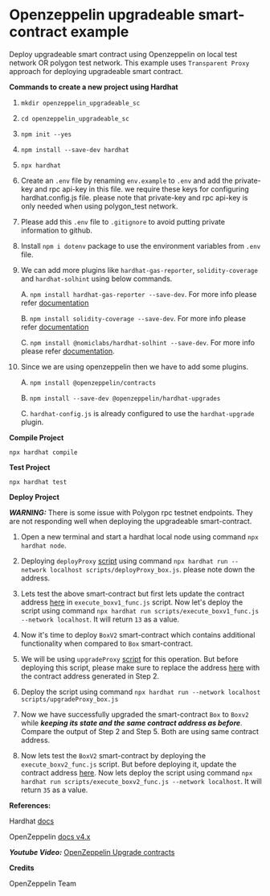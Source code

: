 # Openzeppelin upgradeable smart-contract example

Deploy upgradeable smart contract using Openzeppelin on local test network OR polygon test network. This example uses `Transparent Proxy` approach for deploying upgradeable smart contract.

**Commands to create a new project using Hardhat**

1. `mkdir openzeppelin_upgradeable_sc`

2. `cd openzeppelin_upgradeable_sc`

3. `npm init --yes`

4. `npm install --save-dev hardhat`

5. `npx hardhat`

6. Create an `.env` file by renaming `env.example` to `.env` and add the private-key and rpc api-key in this file. we require these keys for configuring hardhat.config.js file. please note that private-key and rpc api-key is only needed when using polygon_test network.

7. Please add this `.env` file to `.gitignore` to avoid putting private information to github.

8. Install `npm i dotenv` package to use the environment variables from `.env` file.

9. We can add more plugins like `hardhat-gas-reporter`, `solidity-coverage` and `hardhat-solhint` using below commands.

    A. `npm install hardhat-gas-reporter --save-dev`. For more info please refer [documentation](https://hardhat.org/plugins/hardhat-gas-reporter.html)

    B. `npm install solidity-coverage --save-dev`. For more info please refer [documentation](https://hardhat.org/plugins/solidity-coverage.html)

    C. `npm install @nomiclabs/hardhat-solhint --save-dev`. For more info please refer [documentation](https://hardhat.org/plugins/nomiclabs-hardhat-solhint.html).

10. Since we are using openzeppelin then we have to add some plugins.

    A. `npm install @openzeppelin/contracts`
    
    B. `npm install --save-dev @openzeppelin/hardhat-upgrades`
    
    C. `hardhat-config.js` is already configured to use the `hardhat-upgrade` plugin.

**Compile Project**

`npx hardhat compile`

**Test Project**

`npx hardhat test`

**Deploy Project**

***WARNING:*** There is some issue with Polygon rpc testnet endpoints. They are not responding well when deploying the upgradeable smart-contract.

1. Open a new terminal and start a hardhat local node using command `npx hardhat node`.

2. Deploying `deployProxy` [script](https://github.com/prayagsingh/openzeppelin_upgrdabale_sc/blob/main/scripts/deployProxy_box.js) using command `npx hardhat run --network localhost scripts/deployProxy_box.js`. please note down the address.

3. Lets test the above smart-contract but first lets update the contract address [here](https://github.com/prayagsingh/openzeppelin_upgrdabale_sc/blob/71287be9032d9f57b1ac9e6663e76adee90137c4/scripts/execute_boxv1_func.js#L15) in `execute_boxv1_func.js` script. Now let's deploy the script using command `npx hardhat run scripts/execute_boxv1_func.js --network localhost`. It will return `13` as a value.

4. Now it's time to deploy `BoxV2` smart-contract which contains additional functionality  when compared to `Box` smart-contract.

5. We will be using `upgradeProxy` [script](https://github.com/prayagsingh/openzeppelin_upgrdabale_sc/blob/main/scripts/upgradeProxy_box.js) for this operation. But before deploying this script, please make sure to replace the address [here](https://github.com/prayagsingh/openzeppelin_upgrdabale_sc/blob/71287be9032d9f57b1ac9e6663e76adee90137c4/scripts/upgradeProxy_box.js#L8) with the contract address generated in Step 2. 

6. Deploy the script using command `npx hardhat run --network localhost scripts/upgradeProxy_box.js`

7. Now we have successfully upgraded the smart-contract `Box` to `Boxv2` while ***keeping its state and the same contract address as before***. Compare the output of Step 2 and Step 5. Both are using same contract address.

8. Now lets test the `BoxV2` smart-contract by deploying the `execute_boxv2_func.js` script. But before deploying it, update the contract address [here](https://github.com/prayagsingh/openzeppelin_upgrdabale_sc/blob/71287be9032d9f57b1ac9e6663e76adee90137c4/scripts/execute_boxv2_func.js#L15). Now lets deploy the script using command `npx hardhat run scripts/execute_boxv2_func.js --network localhost`. It will return `35` as a value.

**References:** 

Hardhat [docs](https://hardhat.org/tutorial/setting-up-the-environment.html)

OpenZeppelin [docs v4.x](https://docs.openzeppelin.com/learn/upgrading-smart-contracts#upgrading-a-contract-via-plugins)

***Youtube Video:*** [OpenZeppelin Upgrade contracts](https://www.youtube.com/watch?v=kWUDTZhxKZI)

**Credits**

OpenZeppelin Team
